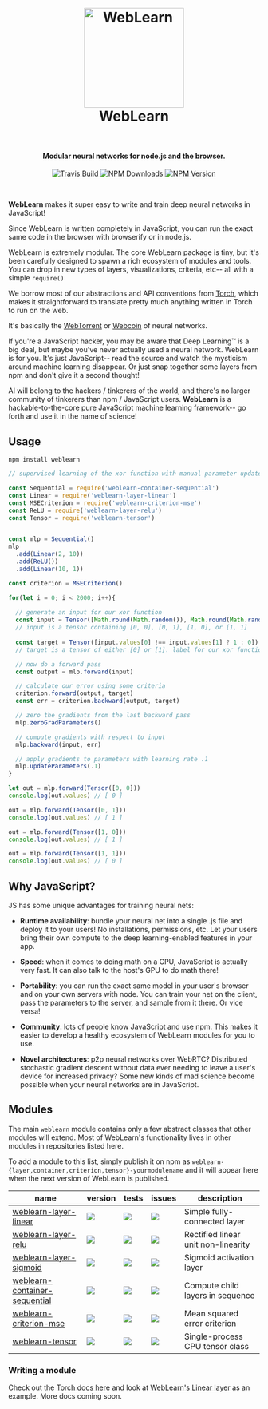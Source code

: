 <h1 align="center">
  <br>
  <a href="https://github.com/keppel/weblearn"><img src="https://cloud.githubusercontent.com/assets/1269291/16877097/92525c16-4a9e-11e6-9e7d-d78dcf924ff7.png" alt="WebLearn" width="200"></a>
  <br>
  WebLearn
  <br>
  <br>
</h1>

<h4 align="center">Modular neural networks for node.js and the browser.</h4>

<p align="center">
  <a href="https://travis-ci.org/keppel/weblearn">
    <img src="https://img.shields.io/travis/keppel/weblearn/master.svg"
         alt="Travis Build">
  </a>
  <a href="https://www.npmjs.com/package/weblearn">
    <img src="https://img.shields.io/npm/dm/weblearn.svg"
         alt="NPM Downloads">
  </a>
  <a href="https://www.npmjs.com/package/weblearn">
    <img src="https://img.shields.io/npm/v/weblearn.svg"
         alt="NPM Version">
  </a>
</p>
<br>

**WebLearn** makes it super easy to write and train deep neural networks in JavaScript!

Since WebLearn is written completely in JavaScript, you can run the exact same code in the browser with browserify or in node.js.

WebLearn is extremely modular. The core WebLearn package is tiny, but it's been carefully designed to spawn a rich ecosystem of modules and tools. You can drop in new types of layers, visualizations, criteria, etc-- all with a simple `require()`

We borrow most of our abstractions and API conventions from [Torch], which makes it straightforward to translate pretty much anything written in Torch to run on the web.

It's basically the [WebTorrent] or [Webcoin] of neural networks.

If you're a JavaScript hacker, you may be aware that Deep Learning™ is a big deal, but maybe you've never actually used a neural network. WebLearn is for you. It's just JavaScript-- read the source and watch the mysticism around machine learning disappear. Or just snap together some layers from npm and don't give it a second thought!

AI will belong to the hackers / tinkerers of the world, and there's no larger community of tinkerers than npm / JavaScript users. **WebLearn** is a hackable-to-the-core pure JavaScript machine learning framework-- go forth and use it in the name of science!

## Usage

```
npm install weblearn
```

```js
// supervised learning of the xor function with manual parameter updates

const Sequential = require('weblearn-container-sequential')
const Linear = require('weblearn-layer-linear')
const MSECriterion = require('weblearn-criterion-mse')
const ReLU = require('weblearn-layer-relu')
const Tensor = require('weblearn-tensor')


const mlp = Sequential()
mlp
  .add(Linear(2, 10))
  .add(ReLU())
  .add(Linear(10, 1))

const criterion = MSECriterion()

for(let i = 0; i < 2000; i++){
  
  // generate an input for our xor function
  const input = Tensor([Math.round(Math.random()), Math.round(Math.random())])
  // input is a tensor containing [0, 0], [0, 1], [1, 0], or [1, 1]
  
  const target = Tensor([input.values[0] !== input.values[1] ? 1 : 0])
  // target is a tensor of either [0] or [1]. label for our xor function.

  // now do a forward pass
  const output = mlp.forward(input)

  // calculate our error using some criteria
  criterion.forward(output, target)
  const err = criterion.backward(output, target)

  // zero the gradients from the last backward pass
  mlp.zeroGradParameters()

  // compute gradients with respect to input
  mlp.backward(input, err)

  // apply gradients to parameters with learning rate .1
  mlp.updateParameters(.1)
}

let out = mlp.forward(Tensor([0, 0]))
console.log(out.values) // [ 0 ]

out = mlp.forward(Tensor([0, 1]))
console.log(out.values) // [ 1 ]

out = mlp.forward(Tensor([1, 0]))
console.log(out.values) // [ 1 ]

out = mlp.forward(Tensor([1, 1]))
console.log(out.values) // [ 0 ]


```

## Why JavaScript?

JS has some unique advantages for training neural nets:

 - **Runtime availability**: bundle your neural net into a single .js file and deploy it to your users! No installations, permissions, etc. Let your users bring their own compute to the deep learning-enabled features in your app.

 - **Speed**: when it comes to doing math on a CPU, JavaScript is actually very fast. It can also talk to the host's GPU to do math there!

 - **Portability**: you can run the exact same model in your user's browser and on your own servers with node. You can train your net on the client, pass the parameters to the server, and sample from it there. Or vice versa!

 - **Community**: lots of people know JavaScript and use npm. This makes it easier to develop a healthy ecosystem of WebLearn modules for you to use.

 - **Novel architectures**: p2p neural networks over WebRTC? Distributed stochastic gradient descent without data ever needing to leave a user's device for increased privacy? Some new  kinds of mad science become possible when your neural networks are in JavaScript.

##  Modules
The main `weblearn` module contains only a few abstract classes that other modules will extend. Most of WebLearn's functionality lives in other modules in repositories listed here.

To add a module to this list, simply publish it on npm as `weblearn-{layer,container,criterion,tensor}-yourmodulename` and it will appear here when the next version of WebLearn is published.


| name | version | tests | issues | description |
|---|---|---|---|---|
| [weblearn-layer-linear][weblearn-layer-linear] | [![][weblearn-layer-linear-ni]][weblearn-layer-linear-nu] | [![][weblearn-layer-linear-ti]][weblearn-layer-linear-tu]|[![][weblearn-layer-linear-ii]][weblearn-layer-linear-iu] | Simple fully-connected layer |
| [weblearn-layer-relu][weblearn-layer-relu] | [![][weblearn-layer-relu-ni]][weblearn-layer-relu-nu] | [![][weblearn-layer-relu-ti]][weblearn-layer-relu-tu]|[![][weblearn-layer-relu-ii]][weblearn-layer-relu-iu] | Rectified linear unit non-linearity |
| [weblearn-layer-sigmoid][weblearn-layer-sigmoid] | [![][weblearn-layer-sigmoid-ni]][weblearn-layer-sigmoid-nu] | [![][weblearn-layer-sigmoid-ti]][weblearn-layer-sigmoid-tu]|[![][weblearn-layer-sigmoid-ii]][weblearn-layer-sigmoid-iu] | Sigmoid activation layer |
| [weblearn-container-sequential][weblearn-container-sequential] | [![][weblearn-container-sequential-ni]][weblearn-container-sequential-nu] | [![][weblearn-container-sequential-ti]][weblearn-container-sequential-tu]|[![][weblearn-container-sequential-ii]][weblearn-container-sequential-iu] | Compute child layers in sequence |
| [weblearn-criterion-mse][weblearn-criterion-mse] | [![][weblearn-criterion-mse-ni]][weblearn-criterion-mse-nu] | [![][weblearn-criterion-mse-ti]][weblearn-criterion-mse-tu]|[![][weblearn-criterion-mse-ii]][weblearn-criterion-mse-iu] | Mean squared error criterion |
| [weblearn-tensor][weblearn-tensor] | [![][weblearn-tensor-ni]][weblearn-tensor-nu] | [![][weblearn-layer-linear-ti]][weblearn-layer-linear-tu]|[![][weblearn-layer-linear-ii]][weblearn-layer-linear-iu] | Single-process CPU tensor class |


[weblearn-layer-linear]: https://github.com/keppel/weblearn-layer-linear
[weblearn-layer-linear-ni]: https://img.shields.io/npm/v/weblearn-layer-linear.svg
[weblearn-layer-linear-nu]: https://www.npmjs.com/package/weblearn-layer-linear
[weblearn-layer-linear-ti]: https://img.shields.io/travis/keppel/weblearn-layer-linear.svg
[weblearn-layer-linear-tu]: https://travis-ci.org/keppel/weblearn-layer-linear
[weblearn-layer-linear-ii]: https://img.shields.io/github/issues-raw/keppel/weblearn-layer-linear.svg
[weblearn-layer-linear-iu]: https://github.com/keppel/weblearn-layer-linear/issues

[weblearn-layer-relu]: https://github.com/keppel/weblearn-layer-relu
[weblearn-layer-relu-ni]: https://img.shields.io/npm/v/weblearn-layer-relu.svg
[weblearn-layer-relu-nu]: https://www.npmjs.com/package/weblearn-layer-relu
[weblearn-layer-relu-ti]: https://img.shields.io/travis/keppel/weblearn-layer-relu.svg
[weblearn-layer-relu-tu]: https://travis-ci.org/keppel/weblearn-layer-relu
[weblearn-layer-relu-ii]: https://img.shields.io/github/issues-raw/keppel/weblearn-layer-relu.svg
[weblearn-layer-relu-iu]: https://github.com/keppel/weblearn-layer-relu/issues

[weblearn-layer-sigmoid]: https://github.com/keppel/weblearn-layer-sigmoid
[weblearn-layer-sigmoid-ni]: https://img.shields.io/npm/v/weblearn-layer-sigmoid.svg
[weblearn-layer-sigmoid-nu]: https://www.npmjs.com/package/weblearn-layer-sigmoid
[weblearn-layer-sigmoid-ti]: https://img.shields.io/travis/keppel/weblearn-layer-sigmoid.svg
[weblearn-layer-sigmoid-tu]: https://travis-ci.org/keppel/weblearn-layer-sigmoid
[weblearn-layer-sigmoid-ii]: https://img.shields.io/github/issues-raw/keppel/weblearn-layer-sigmoid.svg
[weblearn-layer-sigmoid-iu]: https://github.com/keppel/weblearn-layer-sigmoid/issues

[weblearn-container-sequential]: https://github.com/keppel/weblearn-container-sequential
[weblearn-container-sequential-ni]: https://img.shields.io/npm/v/weblearn-container-sequential.svg
[weblearn-container-sequential-nu]: https://www.npmjs.com/package/weblearn-container-sequential
[weblearn-container-sequential-ti]: https://img.shields.io/travis/keppel/weblearn-container-sequential.svg
[weblearn-container-sequential-tu]: https://travis-ci.org/keppel/weblearn-container-sequential
[weblearn-container-sequential-ii]: https://img.shields.io/github/issues-raw/keppel/weblearn-container-sequential.svg
[weblearn-container-sequential-iu]: https://github.com/keppel/weblearn-container-sequential/issues

[weblearn-criterion-mse]: https://github.com/keppel/weblearn-criterion-mse
[weblearn-criterion-mse-ni]: https://img.shields.io/npm/v/weblearn-criterion-mse.svg
[weblearn-criterion-mse-nu]: https://www.npmjs.com/package/weblearn-criterion-mse
[weblearn-criterion-mse-ti]: https://img.shields.io/travis/keppel/weblearn-criterion-mse.svg
[weblearn-criterion-mse-tu]: https://travis-ci.org/keppel/weblearn-criterion-mse
[weblearn-criterion-mse-ii]: https://img.shields.io/github/issues-raw/keppel/weblearn-criterion-mse.svg
[weblearn-criterion-mse-iu]: https://github.com/keppel/weblearn-criterion-mse/issues

[weblearn-tensor]: https://github.com/keppel/weblearn-tensor
[weblearn-tensor-ni]: https://img.shields.io/npm/v/weblearn-tensor.svg
[weblearn-tensor-nu]: https://www.npmjs.com/package/weblearn-tensor
[weblearn-tensor-ti]: https://img.shields.io/travis/keppel/weblearn-tensor.svg
[weblearn-tensor-tu]: https://travis-ci.org/keppel/weblearn-tensor
[weblearn-tensor-ii]: https://img.shields.io/github/issues-raw/keppel/weblearn-tensor.svg
[weblearn-tensor-iu]: https://github.com/keppel/weblearn-tensor/issues

### Writing a module

Check out the [Torch docs here](https://github.com/torch/nn/blob/master/doc/module.md) and look at [WebLearn's Linear layer](https://github.com/keppel/weblearn-layer-linear) as an example. More docs coming soon.

[weblearn-ni]: https://img.shields.io/npm/v/weblearn.svg
[weblearn-nu]: https://www.npmjs.com/package/weblearn
[weblearn-ti]: https://img.shields.io/travis/keppel/weblearn.svg
[weblearn-tu]: https://travis-ci.org/keppel/weblearn
[weblearn-ni]: https://img.shields.io/npm/v/weblearn.svg
[weblearn-nu]: https://www.npmjs.com/package/weblearn

[Torch]: http://torch.ch/docs/package-docs.html
[WebTorrent]: https://github.com/feross/webtorrent
[Webcoin]: https://github.com/mappum/webcoin